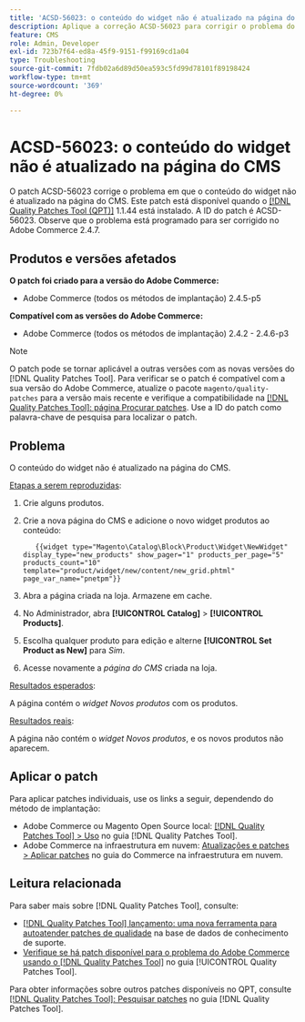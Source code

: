 ```yaml
---
title: 'ACSD-56023: o conteúdo do widget não é atualizado na página do CMS'
description: Aplique a correção ACSD-56023 para corrigir o problema do Adobe Commerce em que o conteúdo do widget não é atualizado na página do CMS
feature: CMS
role: Admin, Developer
exl-id: 723b7f64-ed8a-45f9-9151-f99169cd1a04
type: Troubleshooting
source-git-commit: 7fdb02a6d89d50ea593c5fd99d78101f89198424
workflow-type: tm+mt
source-wordcount: '369'
ht-degree: 0%

---
```


# ACSD-56023: o conteúdo do widget não é atualizado na página do CMS

O patch ACSD-56023 corrige o problema em que o conteúdo do widget não é atualizado na página do CMS. Este patch está disponível quando o [[!DNL Quality Patches Tool (QPT)]](https://experienceleague.adobe.com/en/docs/commerce-operations/tools/quality-patches-tool/quality-patches-tool-to-self-serve-quality-patches) 1.1.44 está instalado. A ID do patch é ACSD-56023. Observe que o problema está programado para ser corrigido no Adobe Commerce 2.4.7.

## Produtos e versões afetados

**O patch foi criado para a versão do Adobe Commerce:**

* Adobe Commerce (todos os métodos de implantação) 2.4.5-p5

**Compatível com as versões do Adobe Commerce:**

* Adobe Commerce (todos os métodos de implantação) 2.4.2 - 2.4.6-p3

>[!NOTE]
>
>O patch pode se tornar aplicável a outras versões com as novas versões do [!DNL Quality Patches Tool]. Para verificar se o patch é compatível com a sua versão do Adobe Commerce, atualize o pacote `magento/quality-patches` para a versão mais recente e verifique a compatibilidade na [[!DNL Quality Patches Tool]: página Procurar patches](https://experienceleague.adobe.com/tools/commerce-quality-patches/index.html). Use a ID do patch como palavra-chave de pesquisa para localizar o patch.

## Problema

O conteúdo do widget não é atualizado na página do CMS.

<u>Etapas a serem reproduzidas</u>:

1. Crie alguns produtos.
1. Crie a nova página do CMS e adicione o novo widget produtos ao conteúdo:

   ```
      {{widget type="Magento\Catalog\Block\Product\Widget\NewWidget" display_type="new_products" show_pager="1" products_per_page="5" products_count="10" template="product/widget/new/content/new_grid.phtml" page_var_name="pnetpm"}} 
   ```

1. Abra a página criada na loja. Armazene em cache.
1. No Administrador, abra **[!UICONTROL Catalog]** > **[!UICONTROL Products]**.
1. Escolha qualquer produto para edição e alterne **[!UICONTROL Set Product as New]** para *Sim*.
1. Acesse novamente a *página do CMS* criada na loja.

<u>Resultados esperados</u>:

A página contém o *widget Novos produtos* com os produtos.

<u>Resultados reais</u>:

A página não contém o *widget Novos produtos*, e os novos produtos não aparecem.

## Aplicar o patch

Para aplicar patches individuais, use os links a seguir, dependendo do método de implantação:

* Adobe Commerce ou Magento Open Source local: [[!DNL Quality Patches Tool] > Uso](/help/tools/quality-patches-tool/usage.md) no guia [!DNL Quality Patches Tool].
* Adobe Commerce na infraestrutura em nuvem: [Atualizações e patches > Aplicar patches](https://experienceleague.adobe.com/docs/commerce-cloud-service/user-guide/develop/upgrade/apply-patches.html) no guia do Commerce na infraestrutura em nuvem.

## Leitura relacionada

Para saber mais sobre [!DNL Quality Patches Tool], consulte:

* [[!DNL Quality Patches Tool] lançamento: uma nova ferramenta para autoatender patches de qualidade](https://experienceleague.adobe.com/en/docs/commerce-operations/tools/quality-patches-tool/quality-patches-tool-to-self-serve-quality-patches) na base de dados de conhecimento de suporte.
* [Verifique se há patch disponível para o problema do Adobe Commerce usando o  [!DNL Quality Patches Tool]](/help/tools/quality-patches-tool/patches-available-in-qpt/check-patch-for-magento-issue-with-magento-quality-patches.md) no guia [!UICONTROL Quality Patches Tool].


Para obter informações sobre outros patches disponíveis no QPT, consulte [[!DNL Quality Patches Tool]: Pesquisar patches](https://experienceleague.adobe.com/tools/commerce-quality-patches/index.html) no guia [!DNL Quality Patches Tool].
